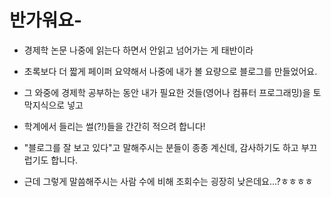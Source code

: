 # 반가워요-
- 경제학 논문 나중에 읽는다 하면서 안읽고 넘어가는 게 태반이라
- 초록보다 더 짧게 페이퍼 요약해서 나중에 내가 볼 요량으로 블로그를 만들었어요.
- 그 와중에 경제학 공부하는 동안 내가 필요한 것들(영어나 컴퓨터 프로그래밍)을 토막지식으로 넣고
- 학계에서 들리는 썰(?!)들을 간간히 적으려 합니다!


- "블로그를 잘 보고 있다"고 말해주시는 분들이 종종 계신데, 감사하기도 하고 부끄럽기도 합니다.
- 근데 그렇게 말씀해주시는 사람 수에 비해 조회수는 굉장히 낮은데요...?ㅎㅎㅎㅎ
